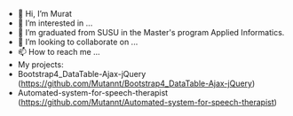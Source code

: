 - 👋 Hi, I’m Murat
- 👀 I’m interested in ...
- 🌱 I’m graduated from SUSU in the Master's program Applied Informatics.
- 💞️ I’m looking to collaborate on ...
- 📫 How to reach me ...
- My projects:
- Bootstrap4_DataTable-Ajax-jQuery (https://github.com/Mutannt/Bootstrap4_DataTable-Ajax-jQuery)
- Automated-system-for-speech-therapist (https://github.com/Mutannt/Automated-system-for-speech-therapist)
<!---
Mutannt/Mutannt is a ✨ special ✨ repository because its `README.md` (this file) appears on your GitHub profile.
You can click the Preview link to take a look at your changes.
--->
